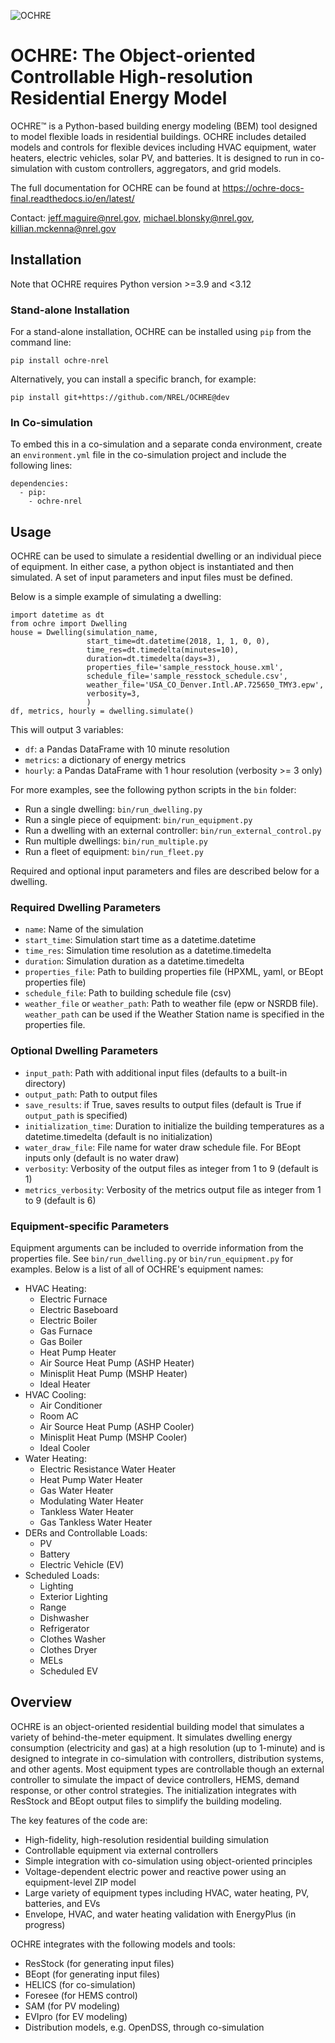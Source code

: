 ![OCHRE](docs\source\images\OCHRE-Logo-Horiz-2Color.png)

# OCHRE: The Object-oriented Controllable High-resolution Residential Energy Model

OCHRE&trade; is a Python-based building energy modeling (BEM) tool designed to model flexible loads in residential buildings. OCHRE includes detailed models and controls for flexible devices including HVAC equipment, water heaters, electric vehicles, solar PV, and batteries. It is designed to run in co-simulation with custom controllers, aggregators, and grid models.

The full documentation for OCHRE can be found at https://ochre-docs-final.readthedocs.io/en/latest/

Contact: jeff.maguire@nrel.gov, michael.blonsky@nrel.gov, killian.mckenna@nrel.gov

## Installation

Note that OCHRE requires Python version >=3.9 and <3.12

### Stand-alone Installation

For a stand-alone installation, OCHRE can be installed using `pip` from the command line:

```
pip install ochre-nrel
```

Alternatively, you can install a specific branch, for example:

```
pip install git+https://github.com/NREL/OCHRE@dev
```

### In Co-simulation
To embed this in a co-simulation and a separate conda environment, create an `environment.yml` file in the co-simulation
project and include the following lines:
```
dependencies:
  - pip:
    - ochre-nrel
```


## Usage

OCHRE can be used to simulate a residential dwelling or an individual piece of equipment. In either case, a python
object is instantiated and then simulated. A set of input parameters and input files must be defined. 

Below is a simple example of simulating a dwelling:
```
import datetime as dt
from ochre import Dwelling
house = Dwelling(simulation_name, 
                 start_time=dt.datetime(2018, 1, 1, 0, 0),
                 time_res=dt.timedelta(minutes=10),       
                 duration=dt.timedelta(days=3),
                 properties_file='sample_resstock_house.xml',
                 schedule_file='sample_resstock_schedule.csv',
                 weather_file='USA_CO_Denver.Intl.AP.725650_TMY3.epw',
                 verbosity=3,
                 )
df, metrics, hourly = dwelling.simulate()
```

This will output 3 variables:
 * `df`: a Pandas DataFrame with 10 minute resolution
 * `metrics`: a dictionary of energy metrics
 * `hourly`: a Pandas DataFrame with 1 hour resolution (verbosity >= 3 only)

For more examples, see the following python scripts in the `bin` folder:
* Run a single dwelling: `bin/run_dwelling.py`
* Run a single piece of equipment: `bin/run_equipment.py`
* Run a dwelling with an external controller: `bin/run_external_control.py`
* Run multiple dwellings: `bin/run_multiple.py`
* Run a fleet of equipment: `bin/run_fleet.py`

Required and optional input parameters and files are described below for a dwelling.

### Required Dwelling Parameters

* `name`: Name of the simulation
* `start_time`: Simulation start time as a datetime.datetime
* `time_res`: Simulation time resolution as a datetime.timedelta
* `duration`: Simulation duration as a datetime.timedelta
* `properties_file`: Path to building properties file (HPXML, yaml, or BEopt properties file)
* `schedule_file`: Path to building schedule file (csv)
* `weather_file` or `weather_path`: Path to weather file (epw or NSRDB file). `weather_path` can be used if the 
Weather Station name is specified in the properties file.

### Optional Dwelling Parameters

* `input_path`: Path with additional input files (defaults to a built-in directory)
* `output_path`: Path to output files
* `save_results`: if True, saves results to output files (default is True if `output_path` is specified)
* `initialization_time`: Duration to initialize the building temperatures as a datetime.timedelta (default is no 
initialization)
* `water_draw_file`: File name for water draw schedule file. For BEopt inputs only (default is no water draw)
* `verbosity`: Verbosity of the output files as integer from 1 to 9 (default is 1)
* `metrics_verbosity`: Verbosity of the metrics output file as integer from 1 to 9 (default is 6)

### Equipment-specific Parameters

Equipment arguments can be included to override information from the properties file. See `bin/run_dwelling.py` or
`bin/run_equipment.py` for examples. Below is a list of all of OCHRE's equipment names:
* HVAC Heating:
  * Electric Furnace
  * Electric Baseboard
  * Electric Boiler
  * Gas Furnace
  * Gas Boiler
  * Heat Pump Heater
  * Air Source Heat Pump (ASHP Heater)
  * Minisplit Heat Pump (MSHP Heater)
  * Ideal Heater
* HVAC Cooling:
  * Air Conditioner
  * Room AC
  * Air Source Heat Pump (ASHP Cooler)
  * Minisplit Heat Pump (MSHP Cooler)
  * Ideal Cooler
* Water Heating:
  * Electric Resistance Water Heater
  * Heat Pump Water Heater
  * Gas Water Heater
  * Modulating Water Heater
  * Tankless Water Heater
  * Gas Tankless Water Heater
* DERs and Controllable Loads:
  * PV
  * Battery
  * Electric Vehicle (EV)
* Scheduled Loads:
  * Lighting
  * Exterior Lighting
  * Range
  * Dishwasher
  * Refrigerator
  * Clothes Washer
  * Clothes Dryer
  * MELs
  * Scheduled EV 


## Overview

OCHRE is an object-oriented residential building model that simulates a variety of behind-the-meter equipment.
It simulates dwelling energy consumption (electricity and gas) at a high resolution (up to 1-minute) and is designed 
to integrate in co-simulation with controllers, distribution systems, and other agents.
Most equipment types are controllable though an external controller to simulate the impact of device
controllers, HEMS, demand response, or other control strategies.
The initialization integrates with ResStock and BEopt output files to simplify the building modeling.

The key features of the code are:

* High-fidelity, high-resolution residential building simulation
* Controllable equipment via external controllers
* Simple integration with co-simulation using object-oriented principles
* Voltage-dependent electric power and reactive power using an equipment-level ZIP model
* Large variety of equipment types including HVAC, water heating, PV, batteries, and EVs
* Envelope, HVAC, and water heating validation with EnergyPlus (in progress)

OCHRE integrates with the following models and tools:
* ResStock (for generating input files)
* BEopt (for generating input files)
* HELICS (for co-simulation)
* Foresee (for HEMS control)
* SAM (for PV modeling)
* EVIpro (for EV modeling)
* Distribution models, e.g. OpenDSS, through co-simulation

